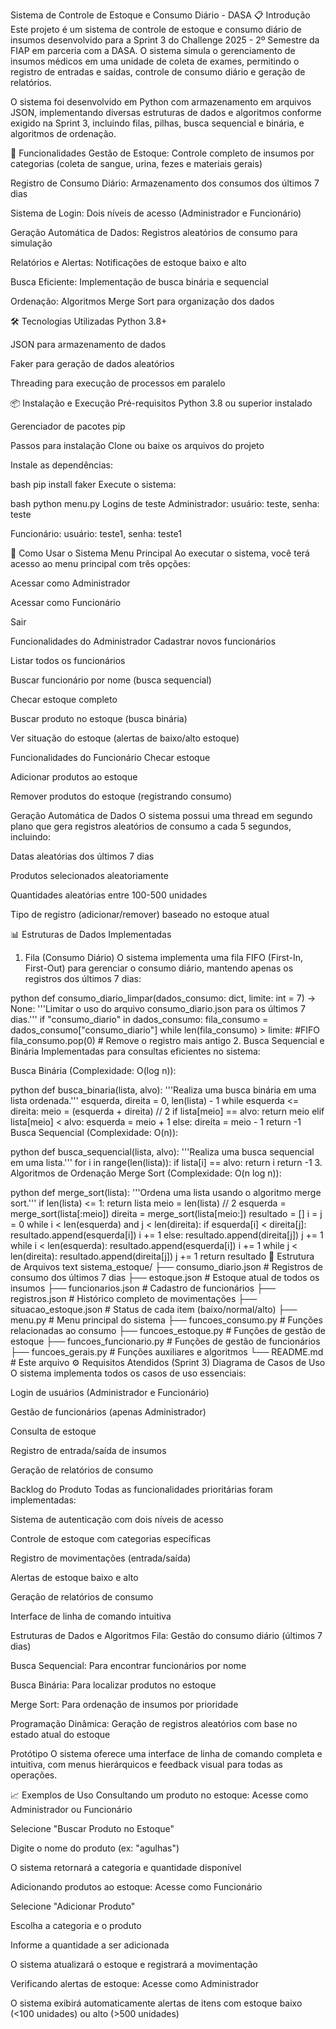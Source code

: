 Sistema de Controle de Estoque e Consumo Diário - DASA
📋 Introdução
Este projeto é um sistema de controle de estoque e consumo diário de insumos desenvolvido para a Sprint 3 do Challenge 2025 - 2º Semestre da FIAP em parceria com a DASA. O sistema simula o gerenciamento de insumos médicos em uma unidade de coleta de exames, permitindo o registro de entradas e saídas, controle de consumo diário e geração de relatórios.

O sistema foi desenvolvido em Python com armazenamento em arquivos JSON, implementando diversas estruturas de dados e algoritmos conforme exigido na Sprint 3, incluindo filas, pilhas, busca sequencial e binária, e algoritmos de ordenação.

🚀 Funcionalidades
Gestão de Estoque: Controle completo de insumos por categorias (coleta de sangue, urina, fezes e materiais gerais)

Registro de Consumo Diário: Armazenamento dos consumos dos últimos 7 dias

Sistema de Login: Dois níveis de acesso (Administrador e Funcionário)

Geração Automática de Dados: Registros aleatórios de consumo para simulação

Relatórios e Alertas: Notificações de estoque baixo e alto

Busca Eficiente: Implementação de busca binária e sequencial

Ordenação: Algoritmos Merge Sort para organização dos dados

🛠️ Tecnologias Utilizadas
Python 3.8+

JSON para armazenamento de dados

Faker para geração de dados aleatórios

Threading para execução de processos em paralelo

📦 Instalação e Execução
Pré-requisitos
Python 3.8 ou superior instalado

Gerenciador de pacotes pip

Passos para instalação
Clone ou baixe os arquivos do projeto

Instale as dependências:

bash
pip install faker
Execute o sistema:

bash
python menu.py
Logins de teste
Administrador: usuário: teste, senha: teste

Funcionário: usuário: teste1, senha: teste1

🎯 Como Usar o Sistema
Menu Principal
Ao executar o sistema, você terá acesso ao menu principal com três opções:

Acessar como Administrador

Acessar como Funcionário

Sair

Funcionalidades do Administrador
Cadastrar novos funcionários

Listar todos os funcionários

Buscar funcionário por nome (busca sequencial)

Checar estoque completo

Buscar produto no estoque (busca binária)

Ver situação do estoque (alertas de baixo/alto estoque)

Funcionalidades do Funcionário
Checar estoque

Adicionar produtos ao estoque

Remover produtos do estoque (registrando consumo)

Geração Automática de Dados
O sistema possui uma thread em segundo plano que gera registros aleatórios de consumo a cada 5 segundos, incluindo:

Datas aleatórias dos últimos 7 dias

Produtos selecionados aleatoriamente

Quantidades aleatórias entre 100-500 unidades

Tipo de registro (adicionar/remover) baseado no estoque atual

📊 Estruturas de Dados Implementadas
1. Fila (Consumo Diário)
O sistema implementa uma fila FIFO (First-In, First-Out) para gerenciar o consumo diário, mantendo apenas os registros dos últimos 7 dias:

python
def consumo_diario_limpar(dados_consumo: dict, limite: int = 7) -> None:
    '''Limitar o uso do arquivo consumo_diario.json para os últimos 7 dias.'''
    if "consumo_diario" in dados_consumo:
        fila_consumo = dados_consumo["consumo_diario"]
        while len(fila_consumo) > limite: #FIFO
            fila_consumo.pop(0) # Remove o registro mais antigo
2. Busca Sequencial e Binária
Implementadas para consultas eficientes no sistema:

Busca Binária (Complexidade: O(log n)):

python
def busca_binaria(lista, alvo):
    '''Realiza uma busca binária em uma lista ordenada.'''
    esquerda, direita = 0, len(lista) - 1
    while esquerda <= direita:
        meio = (esquerda + direita) // 2
        if lista[meio] == alvo:
            return meio
        elif lista[meio] < alvo:
            esquerda = meio + 1
        else:
            direita = meio - 1
    return -1
Busca Sequencial (Complexidade: O(n)):

python
def busca_sequencial(lista, alvo):
    '''Realiza uma busca sequencial em uma lista.'''
    for i in range(len(lista)):
        if lista[i] == alvo:
            return i
    return -1
3. Algoritmos de Ordenação
Merge Sort (Complexidade: O(n log n)):

python
def merge_sort(lista):
    '''Ordena uma lista usando o algoritmo merge sort.'''
    if len(lista) <= 1:
        return lista
    meio = len(lista) // 2
    esquerda = merge_sort(lista[:meio])
    direita = merge_sort(lista[meio:])
    resultado = []
    i = j = 0
    while i < len(esquerda) and j < len(direita):
        if esquerda[i] < direita[j]:
            resultado.append(esquerda[i])
            i += 1
        else:
            resultado.append(direita[j])
            j += 1
    while i < len(esquerda):
        resultado.append(esquerda[i])
        i += 1
    while j < len(direita):
        resultado.append(direita[j])
        j += 1
    return resultado
📁 Estrutura de Arquivos
text
sistema_estoque/
├── consumo_diario.json      # Registros de consumo dos últimos 7 dias
├── estoque.json            # Estoque atual de todos os insumos
├── funcionarios.json       # Cadastro de funcionários
├── registros.json          # Histórico completo de movimentações
├── situacao_estoque.json   # Status de cada item (baixo/normal/alto)
├── menu.py                 # Menu principal do sistema
├── funcoes_consumo.py      # Funções relacionadas ao consumo
├── funcoes_estoque.py      # Funções de gestão de estoque
├── funcoes_funcionario.py  # Funções de gestão de funcionários
├── funcoes_gerais.py       # Funções auxiliares e algoritmos
└── README.md               # Este arquivo
⚙️ Requisitos Atendidos (Sprint 3)
Diagrama de Casos de Uso
O sistema implementa todos os casos de uso essenciais:

Login de usuários (Administrador e Funcionário)

Gestão de funcionários (apenas Administrador)

Consulta de estoque

Registro de entrada/saída de insumos

Geração de relatórios de consumo

Backlog do Produto
Todas as funcionalidades prioritárias foram implementadas:

Sistema de autenticação com dois níveis de acesso

Controle de estoque com categorias específicas

Registro de movimentações (entrada/saída)

Alertas de estoque baixo e alto

Geração de relatórios de consumo

Interface de linha de comando intuitiva

Estruturas de Dados e Algoritmos
Fila: Gestão do consumo diário (últimos 7 dias)

Busca Sequencial: Para encontrar funcionários por nome

Busca Binária: Para localizar produtos no estoque

Merge Sort: Para ordenação de insumos por prioridade

Programação Dinâmica: Geração de registros aleatórios com base no estado atual do estoque

Protótipo
O sistema oferece uma interface de linha de comando completa e intuitiva, com menus hierárquicos e feedback visual para todas as operações.

📈 Exemplos de Uso
Consultando um produto no estoque:
Acesse como Administrador ou Funcionário

Selecione "Buscar Produto no Estoque"

Digite o nome do produto (ex: "agulhas")

O sistema retornará a categoria e quantidade disponível

Adicionando produtos ao estoque:
Acesse como Funcionário

Selecione "Adicionar Produto"

Escolha a categoria e o produto

Informe a quantidade a ser adicionada

O sistema atualizará o estoque e registrará a movimentação

Verificando alertas de estoque:
Acesse como Administrador

O sistema exibirá automaticamente alertas de itens com estoque baixo (<100 unidades) ou alto (>500 unidades)